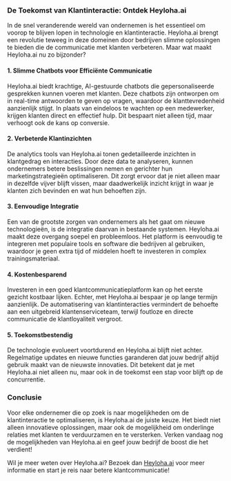 ### De Toekomst van Klantinteractie: Ontdek Heyloha.ai  

In de snel veranderende wereld van ondernemen is het essentieel om voorop te blijven lopen in technologie en klantinteractie. Heyloha.ai brengt een revolutie teweeg in deze domeinen door bedrijven slimme oplossingen te bieden die de communicatie met klanten verbeteren. Maar wat maakt Heyloha.ai nu zo bijzonder?  

#### 1. Slimme Chatbots voor Efficiënte Communicatie  
Heyloha.ai biedt krachtige, AI-gestuurde chatbots die gepersonaliseerde gesprekken kunnen voeren met klanten. Deze chatbots zijn ontworpen om in real-time antwoorden te geven op vragen, waardoor de klanttevredenheid aanzienlijk stijgt. In plaats van eindeloos te wachten op een medewerker, krijgen klanten direct en effectief hulp. Dit bespaart niet alleen tijd, maar verhoogt ook de kans op conversie.  

#### 2. Verbeterde Klantinzichten  
De analytics tools van Heyloha.ai tonen gedetailleerde inzichten in klantgedrag en interacties. Door deze data te analyseren, kunnen ondernemers betere beslissingen nemen en gerichter hun marketingstrategieën optimaliseren. Dit zorgt ervoor dat je niet alleen maar in dezelfde vijver blijft vissen, maar daadwerkelijk inzicht krijgt in waar je klanten zich bevinden en wat hun behoeften zijn.  

#### 3. Eenvoudige Integratie  
Een van de grootste zorgen van ondernemers als het gaat om nieuwe technologieën, is de integratie daarvan in bestaande systemen. Heyloha.ai maakt deze overgang soepel en probleemloos. Het platform is eenvoudig te integreren met populaire tools en software die bedrijven al gebruiken, waardoor je geen extra tijd of middelen hoeft te investeren in complex trainingsmateriaal.  

#### 4. Kostenbesparend  
Investeren in een goed klantcommunicatieplatform kan op het eerste gezicht kostbaar lijken. Echter, met Heyloha.ai bespaar je op lange termijn aanzienlijk. De automatisering van klantinteracties vermindert de behoefte aan een uitgebreid klantenserviceteam, terwijl foutloze en directe communicatie de klantloyaliteit vergroot.  

#### 5. Toekomstbestendig  
De technologie evolueert voortdurend en Heyloha.ai blijft niet achter. Regelmatige updates en nieuwe functies garanderen dat jouw bedrijf altijd gebruik maakt van de nieuwste innovaties. Dit betekent dat je met Heyloha.ai niet alleen nu, maar ook in de toekomst een stap voor blijft op de concurrentie.  

### Conclusie  
Voor elke ondernemer die op zoek is naar mogelijkheden om de klantinteractie te optimaliseren, is Heyloha.ai de juiste keuze. Het biedt niet alleen innovatieve oplossingen, maar ook de mogelijkheid om onderlinge relaties met klanten te verduurzamen en te versterken. Verken vandaag nog de mogelijkheden van Heyloha.ai en geef jouw bedrijf de boost die het verdient!  

Wil je meer weten over Heyloha.ai? Bezoek dan [Heyloha.ai](https://Heyloha.ai) voor meer informatie en start je reis naar betere klantcommunicatie!